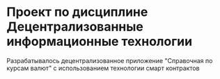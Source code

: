 # Проект по дисциплине Децентрализованные информационные технологии
Разрабатывалось децентрализованное приложение "Справочная по курсам валют" с использованием технологии смарт контрактов
